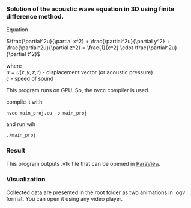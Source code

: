 ### Solution of the acoustic wave equation in 3D using finite difference method.

Equation <br />

$\frac{\partial^2u}{\partial x^2} + \frac{\partial^2u}{\partial y^2} + \frac{\partial^2u}{\partial z^2} = \frac{1}{c^2} \cdot \frac{\partial^2u}{\partial t^2}$
	
where <br />
	$u = u(x,y,z,t)$ - displacement vector (or acoustic pressure) <br />
	$c$ - speed of sound <br />

This program runs on GPU. So, the nvcc compiler is used.

compile it with

```
nvcc main_proj.cu -o main_proj
```

and run wih

```
./main_proj
```

### Result

This program outputs .vtk file that can be opened in [ParaView](https://www.paraview.org/).

### Visualization

Collected data are presented in the root folder as two animations in .ogv format. You can open it using any video player.
